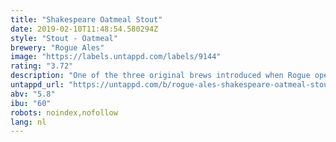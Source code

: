 ```yaml
---
title: "Shakespeare Oatmeal Stout"
date: 2019-02-10T11:48:54.580294Z
style: "Stout - Oatmeal"
brewery: "Rogue Ales"
image: "https://labels.untappd.com/labels/9144"
rating: "3.72"
description: "One of the three original brews introduced when Rogue opened in 1988, this oatmeal stout is one of Rogue's most award-winning and highest rated beers."
untappd_url: "https://untappd.com/b/rogue-ales-shakespeare-oatmeal-stout/9144"
abv: "5.8"
ibu: "60"
robots: noindex,nofollow
lang: nl
---
```

